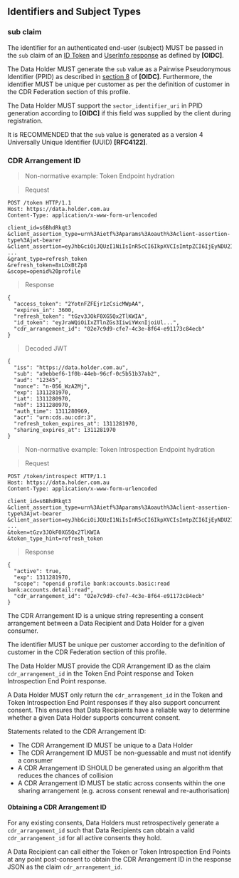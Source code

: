 <a id="identifiers"></a>
## Identifiers and Subject Types  
### sub claim
The identifier for an authenticated end-user (subject) MUST be passed in the `sub` claim of an [ID Token](https://openid.net/specs/openid-connect-core-1_0.html#IDToken) and [UserInfo response](https://openid.net/specs/openid-connect-core-1_0.html#UserInfoResponse) as defined by **[OIDC]**.

The Data Holder MUST generate the `sub` value as a Pairwise Pseudonymous Identifier (PPID) as described in [section 8](https://openid.net/specs/openid-connect-core-1_0.html#SubjectIDTypes) of **[OIDC]**. Furthermore, the identifier MUST be unique per customer as per the definition of customer in the CDR Federation section of this profile.

The Data Holder MUST support the `sector_identifier_uri` in PPID generation according to **[OIDC]** if this field was supplied by the client during registration.

It is RECOMMENDED that the `sub` value is generated as a version 4 Universally Unique
Identifier (UUID) **[RFC4122]**.


### CDR Arrangement ID

> Non-normative example: Token Endpoint hydration

> Request

```
POST /token HTTP/1.1
Host: https://data.holder.com.au
Content-Type: application/x-www-form-urlencoded

client_id=s6BhdRkqt3
&client_assertion_type=urn%3Aietf%3Aparams%3Aoauth%3Aclient-assertion-type%3Ajwt-bearer
&client_assertion=eyJhbGciOiJQUzI1NiIsInR5cCI6IkpXVCIsImtpZCI6IjEyNDU2In0.ey ...
&grant_type=refresh_token
&refresh_token=8xLOxBtZp8
&scope=openid%20profile
```

> Response

```
{
  "access_token": "2YotnFZFEjr1zCsicMWpAA",
  "expires_in": 3600,
  "refresh_token": "tGzv3JOkF0XG5Qx2TlKWIA",
  "id_token": "eyJraWQiOiIxZTlnZGs3IiwiYWxnIjoiUl...",
  "cdr_arrangement_id": "02e7c9d9-cfe7-4c3e-8f64-e91173c84ecb"
}
```

> Decoded JWT

```
{
  "iss": "https://data.holder.com.au",
  "sub": "a9ebbef6-1f0b-44eb-96cf-0c5b51b37ab2",
  "aud": "12345",
  "nonce": "n-0S6_WzA2Mj",
  "exp": 1311281970,
  "iat": 1311280970,
  "nbf": 1311280970,
  "auth_time": 1311280969,
  "acr": "urn:cds.au:cdr:3",
  "refresh_token_expires_at": 1311281970,
  "sharing_expires_at": 1311281970
}
```

> Non-normative example: Token Introspection Endpoint hydration

> Request

```
POST /token/introspect HTTP/1.1
Host: https://data.holder.com.au
Content-Type: application/x-www-form-urlencoded

client_id=s6BhdRkqt3
&client_assertion_type=urn%3Aietf%3Aparams%3Aoauth%3Aclient-assertion-type%3Ajwt-bearer
&client_assertion=eyJhbGciOiJQUzI1NiIsInR5cCI6IkpXVCIsImtpZCI6IjEyNDU2In0.ey ...
&token=tGzv3JOkF0XG5Qx2TlKWIA
&token_type_hint=refresh_token
```

> Response

```
{
  "active": true,
  "exp": 1311281970,
  "scope": "openid profile bank:accounts.basic:read bank:accounts.detail:read",
  "cdr_arrangement_id": "02e7c9d9-cfe7-4c3e-8f64-e91173c84ecb"
}
```

The CDR Arrangement ID is a unique string representing a consent arrangement between a Data Recipient and Data Holder for a given consumer.

The identifier MUST be unique per customer according to the definition of customer in the CDR Federation section of this profile.

The Data Holder MUST provide the CDR Arrangement ID as the claim ``cdr_arrangement_id`` in the Token End Point response and Token Introspection End Point response.

A Data Holder MUST only return the ``cdr_arrangement_id`` in the Token and Token Introspection End Point responses if they also support concurrent consent. This ensures that Data Recipients have a reliable way to determine whether a given Data Holder supports concurrent consent.

Statements related to the CDR Arrangement ID:

* The CDR Arrangement ID MUST be unique to a Data Holder
* The CDR Arrangement ID MUST be non-guessable and must not identify a consumer
* A CDR Arrangement ID SHOULD be generated using an algorithm that reduces the chances of collision
* A CDR Arrangement ID MUST be static across consents within the one sharing arrangement (e.g. across consent renewal and re-authorisation)

#### Obtaining a CDR Arrangement ID

For any existing consents, Data Holders must retrospectively generate a ``cdr_arrangement_id`` such that Data Recipients can obtain a valid ``cdr_arrangement_id`` for all active consents they hold.

A Data Recipient can call either the Token or Token Introspection End Points at any point post-consent to obtain the CDR Arrangement ID in the response JSON as the claim ``cdr_arrangement_id``.
